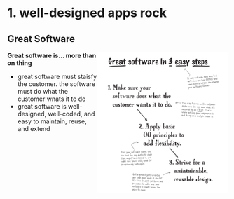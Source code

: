 # 1. well-designed apps rock

## Great Software
<img align="right" width=300 src="pic/greatSoftware.png">

**Great software is...
more than on thing**

- great software must staisfy the customer. the software must do what the customer wnats it to do
- great software is well-designed, well-coded, and easy to maintain, reuse, and extend